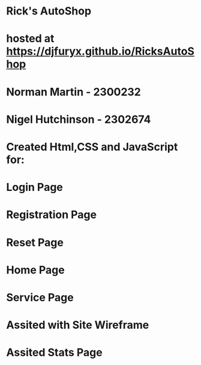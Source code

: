 # Rick's AutoShop
# hosted at https://djfuryx.github.io/RicksAutoShop

#  Norman Martin - 2300232
#  Nigel Hutchinson - 2302674
# Created Html,CSS and JavaScript for:
#   Login Page
#   Registration Page
#   Reset Page
#   Home Page
#   Service Page
#   Assited with Site Wireframe
#   Assited Stats Page

